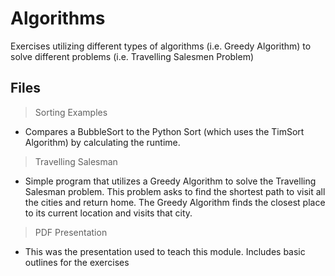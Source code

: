 # Algorithms
Exercises utilizing different types of algorithms (i.e. Greedy Algorithm) to solve different problems (i.e. Travelling Salesmen Problem)

## Files

> Sorting Examples
- Compares a BubbleSort to the Python Sort (which uses the TimSort Algorithm) by calculating the runtime.

> Travelling Salesman
- Simple program that utilizes a Greedy Algorithm to solve the Travelling Salesman problem. This problem asks to find the shortest path to visit all the cities and return home. The Greedy Algorithm finds the closest place to its current location and visits that city.

> PDF Presentation
- This was the presentation used to teach this module. Includes basic outlines for the exercises
